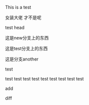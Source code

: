 This is a test


女装大佬 才不是呢

test head

这是new分支上的东西

这是test分支上的东西

这是分支another

test

test
test
test
test
test
test
test
test
test

add

diff